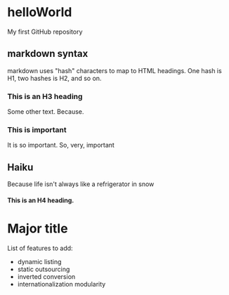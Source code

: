 # helloWorld
My first GitHub repository
## markdown syntax
markdown uses "hash" characters to map to HTML headings. One hash is H1, two hashes is H2, and so on.
### This is an H3 heading
Some other text. Because.
### This is important
It is so important. So, very, important
## Haiku
Because life
isn't always
like a refrigerator
in snow
#### This is an H4 heading.
# Major title
List of features to add:
* dynamic listing
* static outsourcing
* inverted conversion
* internationalization modularity
